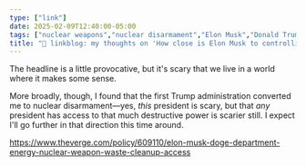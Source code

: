 ```yaml
---
type: ["link"]
date: 2025-02-09T12:40:00-05:00
tags: ["nuclear weapons","nuclear disarmament","Elon Musk","Donald Trump","DOGE"]
title: "🔗 linkblog: my thoughts on 'How close is Elon Musk to controlling a nuclear weapon?'"
---
```

The headline is a little provocative, but it's scary that we live in a world where it makes some sense.

More broadly, though, I found that the first Trump administration converted me to nuclear disarmament—yes, *this* president is scary, but that *any* president has access to that much destructive power is scarier still. I expect I'll go further in that direction this time around.

https://www.theverge.com/policy/609110/elon-musk-doge-department-energy-nuclear-weapon-waste-cleanup-access
